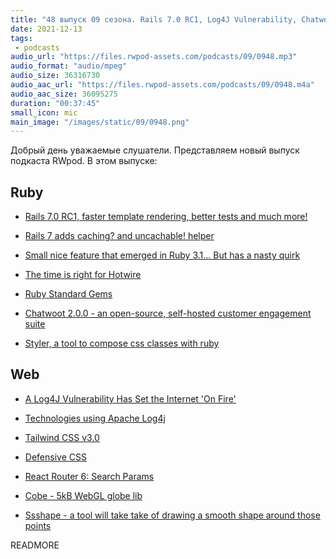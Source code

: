 ```yaml
---
title: "48 выпуск 09 сезона. Rails 7.0 RC1, Log4J Vulnerability, Chatwoot 2.0.0, Tailwind CSS 3.0, Cobe, Ssshape и прочее"
date: 2021-12-13
tags:
 - podcasts
audio_url: "https://files.rwpod-assets.com/podcasts/09/0948.mp3"
audio_format: "audio/mpeg"
audio_size: 36316730
audio_aac_url: "https://files.rwpod-assets.com/podcasts/09/0948.m4a"
audio_aac_size: 36095275
duration: "00:37:45"
small_icon: mic
main_image: "/images/static/09/0948.png"
---
```


Добрый день уважаемые слушатели. Представляем новый выпуск подкаста RWpod. В этом выпуске:

## Ruby

 - [Rails 7.0 RC1, faster template rendering, better tests and much more!](https://weblog.rubyonrails.org/2021/12/11/this-week-in-rails-rails-7-0-rc1-faster-template-rendering-better-tests-and-much-more-401a9df5/)
 - [Rails 7 adds caching? and uncachable! helper](https://blog.saeloun.com/2021/12/08/rails-7-adds-cacheable-helper)
 - [Small nice feature that emerged in Ruby 3.1... But has a nasty quirk](https://zverok.github.io/blog/2021-12-08-value-omission-debug.html)
 - [The time is right for Hotwire](https://world.hey.com/dhh/the-time-is-right-for-hotwire-ecdb9b33)


 - [Ruby Standard Gems](https://stdgems.org/)
 - [Chatwoot 2.0.0 - an open-source, self-hosted customer engagement suite](https://github.com/chatwoot/chatwoot/releases/tag/v2.0.0)
 - [Styler, a tool to compose css classes with ruby](https://bhserna.com/styler-a-tool-to-compose-css-classes-with-ruby.html)

## Web

 - [A Log4J Vulnerability Has Set the Internet 'On Fire'](https://www.wired.com/story/log4j-flaw-hacking-internet/)
 - [Technologies using Apache Log4j](https://gist.github.com/noperator/d360de81c061bc9c628b12d3f0e1e479)
 - [Tailwind CSS v3.0](https://tailwindcss.com/blog/tailwindcss-v3)
 - [Defensive CSS](https://ishadeed.com/article/defensive-css/)


 - [React Router 6: Search Params](https://www.robinwieruch.de/react-router-search-params/)
 - [Cobe - 5kB WebGL globe lib](https://github.com/shuding/cobe)
 - [Ssshape - a tool will take take of drawing a smooth shape around those points](https://fffuel.co/ssshape/)

READMORE
